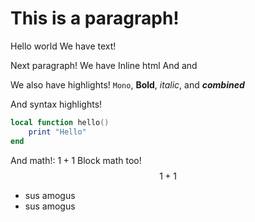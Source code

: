 <?lua
	local templ = require 'scripts/templates'
	return templ.page { title = 'Markdown' }
?> 

# This is a paragraph!
Hello world
We have text!

Next paragraph!
We have <emph>Inline html</emph>
And <?lua "Lua!" ?> and <?fnl "Fennel" ?>

We also have highlights!
`Mono`, **Bold**, *italic*, and ***combined***

And syntax highlights!
```lua pre-
local function hello()
	print "Hello"
end
```

And math!: $1 + 1$
Block math too!
$$ 1 + 1 $$

<ul>
	<li> sus amogus</li>
	<li> sus amogus</li>
</ul>
